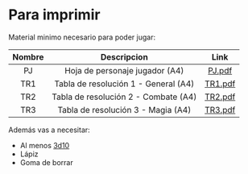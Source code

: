 # Para imprimir

Material minimo necesario para poder jugar:

| Nombre |             Descripcion              |            Link            |
| :----: | :----------------------------------: | :------------------------: |
|   PJ   |    Hoja de personaje jugador (A4)    |  [PJ.pdf](/pdf/PJ-v6.pdf)  |
|  TR1   | Tabla de resolución 1 - General (A4) |  [TR1.pdf](/pdf/TR1.pdf)   |
|  TR2   | Tabla de resolución 2 - Combate (A4) |  [TR2.pdf](/pdf/TR2.pdf)   |
|  TR3   |  Tabla de resolución 3 - Magia (A4)  | [TR3.pdf](/pdf/TR3-v6.pdf) |

Además vas a necesitar:

- Al menos [3d10](https://www.google.com/search?q=3d10)
- Lápiz
- Goma de borrar
